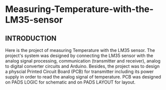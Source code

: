 # Measuring-Temperature-with-the-LM35-sensor
## INTRODUCTION
Here is the project of measuring Temperature with the LM35 sensor. The project's system was designed by connecting the LM35 sensor with the analog signal processing, communication (transmitter and receiver), analog to digital converter circuits and Arduino.
Besides, the project was to design a physcial Printed Circuit Board (PCB) for transmitter including its power supply in order to read the analog signal of temperature. PCB was designed on PADS LOGIC for schematic and on PADS LAYOUT for layout.    
